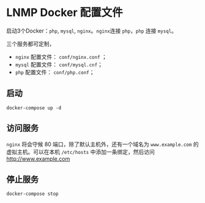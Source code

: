 # LNMP Docker 配置文件

启动3个Docker：`php`, `mysql`, `nginx`。`nginx`连接 `php`，`php` 连接 `mysql`。

三个服务都可定制，

 - `nginx` 配置文件： `conf/nginx.conf` ；
 - `mysql` 配置文件： `conf/mysql.cnf`；
 - `php` 配置文件： `conf/php.conf`；

## 启动

```
docker-compose up -d
```

## 访问服务

`nginx` 将会守候 80 端口，除了默认主机外，还有一个域名为 `www.example.com` 的虚拟主机。可以在本机 `/etc/hosts` 中添加一条绑定，然后访问 http://www.example.com 

## 停止服务

```
docker-compose stop
```

